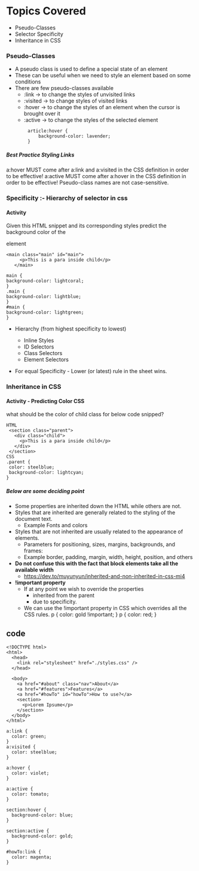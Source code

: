 # Topics Covered
- Pseudo-Classes
- Selector Specificity
- Inheritance in CSS


### Pseudo-Classes
- A pseudo class is used to define a special state of an element
- These can be useful when we need to style an element based on some conditions
- There are few pseudo-classes available
    - :link -> to change the styles of unvisited links
    - :visited -> to change styles of visited links
    - :hover -> to change the styles of an element when the cursor is brought over it
    - :active -> to change the styles of the selected element
```
        article:hover {
            background-color: lavender;
        }
```
##### **Best Practice** Styling Links
a:hover MUST come after a:link and a:visited in the CSS definition in order to be effective! a:active MUST come after a:hover in the CSS definition in order to be effective! Pseudo-class names are not case-sensitive.

### **Specificity** :- Hierarchy of selector in css
#### Activity
Given this HTML snippet and its corresponding styles predict the background color of the <main> element
```
<main class="main" id="main">
     <p>This is a para inside child</p>
   </main>
 ```
 ```
 main {
 background-color: lightcoral;
}
.main {
 background-color: lightblue;
}
#main {
 background-color: lightgreen;
}
```
- Hierarchy (from highest specificity to lowest)
    - Inline Styles
    - ID Selectors
    - Class Selectors
    - Element Selectors
    
- For equal Specificity - Lower (or latest) rule in the sheet wins.

### Inheritance in CSS
#### Activity - Predicting Color CSS
what should be the color of child class for below code snipped?
```
HTML
 <section class="parent">
   <div class="child">
     <p>This is a para inside child</p>
   </div>
 </section>
CSS
.parent {
 color: steelblue;
 background-color: lightcyan;
}
```
##### Below are some deciding point
- Some properties are inherited down the HTML while others are not.
- Styles that are inherited are generally related to the styling of the document text.
    - Example Fonts and colors
- Styles that are not inherited are usually related to the appearance of elements.
    - Parameters for positioning, sizes, margins, backgrounds, and frames:
    - Example border, padding, margin, width, height, position, and others
- **Do not confuse this with the fact that block elements take all the available width**
    - https://dev.to/muyunyun/inherited-and-non-inherited-in-css-mi4
- **!important property**
    - If at any point we wish to override the properties
        - inherited from the parent 
        - due to specificity.
    - We can use the !important property in CSS which overrides all the CSS rules.
        p {
             color: gold !important;
          }
            p {
             color: red;
            }

## code
```
<!DOCTYPE html>
<html>
  <head>
    <link rel="stylesheet" href="./styles.css" />
  </head>

  <body>
    <a href="#about" class="nav">About</a>
    <a href="#features">Features</a>
    <a href="#howTo" id="howTo">How to use?</a>
    <section>
      <p>Lorem Ipsume</p>
    </section>
  </body>
</html>
```
```
a:link {
  color: green;
}
a:visited {
  color: steelblue;
}

a:hover {
  color: violet;
}

a:active {
  color: tomato;
}

section:hover {
  background-color: blue;
}

section:active {
  background-color: gold;
}

#howTo:link {
  color: magenta;
}
```

